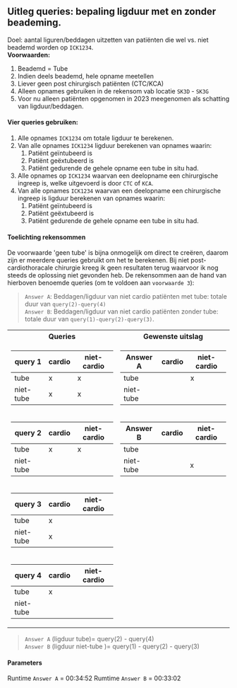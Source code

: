 ## Uitleg queries: bepaling ligduur met en zonder beademing.
Doel: aantal liguren/beddagen uitzetten van patiënten die wel vs. niet beademd worden op `ICK1234`. <br>
<b>Voorwaarden:</b> 

1. Beademd = Tube
2. Indien deels beademd, hele opname meetellen
3. Liever geen post chirurgisch patiënten (CTC/KCA) 
4. Alleen opnames gebruiken in de rekensom vab locatie `SK3D` - `SK3G`
5. Voor nu alleen patiënten opgenomen in 2023 meegenomen als schatting van ligduur/beddagen. 


#### Vier queries gebruiken:

1. Alle opnames `ICK1234` om totale ligduur te berekenen. 
2. Van alle opnames `ICK1234` ligduur berekenen van opnames waarin:
    1. Patiënt geïntubeerd is
    2. Patiënt geëxtubeerd is 
    3. Patiënt gedurende de gehele opname een tube in situ had. 
3. Alle opnames op `ICK1234` waarvan een deelopname een chirurgische ingreep is, welke uitgevoerd is door `CTC` of `KCA`. 
4. Van alle opnames `ICK1234` waarvan een deelopname een chirurgische ingreep is ligduur berekenen van opnames waarin:
    1. Patiënt geïntubeerd is
    2. Patiënt geëxtubeerd is 
    3. Patiënt gedurende de gehele opname een tube in situ had. 

#### Toelichting rekensommen
De voorwaarde 'geen tube' is bijna onmogelijk om direct te creëren, daarom zijn er meerdere queries gebruikt om het te berekenen. Bij niet post-cardiothoracale chirurgie kreeg ik geen resultaten terug waarvoor ik nog steeds de oplossing niet gevonden heb. 
De rekensommen aan de hand van hierboven benoemde queries (om te voldoen aan `voorwaarde 3`): 
> `Answer A`: Beddagen/ligduur van niet cardio patiënten met tube: totale duur van `query(2)-query(4)` <br>
> `Answer B`: Beddagen/ligduur van niet cardio patiënten zonder tube: totale duur van `query(1)-query(2)-query(3)`. 
<table>
<tr>
<th> Queries </th>
<th> Gewenste uitslag </th>
</tr>
<tr>
<td>


|query 1     |  cardio   | niet-cardio|          
|---|----|----|        
tube        |     x     |     x                 
niet-tube   |     x     |     x   


</td>
<td>

Answer A    |  cardio   | niet-cardio
|-----|----|----|
tube        |           |     x
niet-tube   |           |     


</td>
</tr>
<tr>
<td>

query 2|cardio|niet-cardio     
|---|----|----|       
|tube|x|x|                 
|niet-tube| |  |

</td>
<td>

Answer B    |  cardio   | niet-cardio
|---|----|----| 
tube        |           |     
niet-tube   |           |     x

</td>
</tr>
<td>

query 3     |  cardio   | niet-cardio
|---|----|----| 
tube        |     x     |      
niet-tube   |     x     |      

</td>
    <td></td>
</tr>

<td>

query 4     |  cardio   | niet-cardio
|---|----|----| 
tube        |     x     |     
niet-tube   |           |     

</td>
<td></td>
</tr>
</table>
    
>`Answer A` (ligduur tube)= query(2) - query(4) <br>
>`Answer B` (ligduur niet-tube )= query(1) - query(2) - query(3)


#### Parameters
Runtime `Answer A` = 00:34:52
Rumtime `Answer B` = 00:33:02

